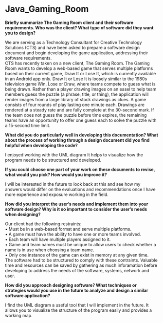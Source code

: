 # Java_Gaming_Room
<b>Briefly summarize The Gaming Room client and their software requirements. Who was the client? What type of software did they want you to design?</b>
<p>We are serving as a Technology Consultant for Creative Technology Solutions (CTS) and have been asked to prepare a software design document and begin developing the game application, addressing their software requirements. <br>
CTS has recently taken on a new client, The Gaming Room. The Gaming Room wants to develop a web-based game that serves multiple platforms based on their current game, Draw It or Lose It, which is currently available in an Android app only. Draw It or Lose It is loosely similar to the 1980s television game Win, Lose or Draw, where teams compete to guess what is being drawn. Rather than a player drawing images on an easel to help team members guess the puzzle (a phrase, title, or thing), the application will render images from a large library of stock drawings as clues. A game consists of four rounds of play lasting one minute each. Drawings are rendered at a steady rate and are fully complete at the 30-second mark. If the team does not guess the puzzle before time expires, the remaining teams have an opportunity to offer one guess each to solve the puzzle with a 15-second time limit.
</p>
<b>What did you do particularly well in developing this documentation? What about the process of working through a design document did you find helpful when developing the code?</b>
<p>I enjoyed working with the UML diagram It helps to visualize how the program needs to be structured and developed.</p>
<b>If you could choose one part of your work on these documents to revise, what would you pick? How would you improve it?</b>
<p>I will be interested in the future to look back at this and see how my answers would differ on the evaluations and recommendations once I have more experience and exposure working in the field.</p>
<b>How did you interpret the user’s needs and implement them into your software design? Why is it so important to consider the user’s needs when designing?</b>
<p>Our client had the following restraints:<br>
•	Must be in a web-based format and serve multiple platforms.<br>
•	A game must have the ability to have one or more teams involved.<br>
•	Each team will have multiple players assigned to it.<br>
•	Game and team names must be unique to allow users to check whether a name is in use when choosing a team name.<br>
•	Only one instance of the game can exist in memory at any given time. <br>
The software had to be structured to comply with these contraints. Valuable time and resources can be saved by gathering as much inforamation before developing to address the needs of the software, systems, network and user.
</p>
<b>How did you approach designing software? What techniques or strategies would you use in the future to analyze and design a similar software application?</b>
<p>I find the UML diagram a useful tool that I will implement in the future. It allows you to visualize the structure of the program easily and provides a working map.</p>
